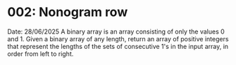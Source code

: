 # 002: Nonogram row

Date: 28/06/2025
A binary array is an array consisting of only the values 0 and 1. Given a binary array of any length, return an array of positive integers that represent the lengths of the sets of consecutive 1's in the input array, in order from left to right.
